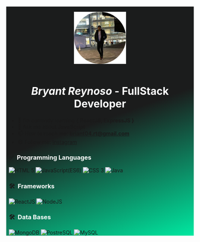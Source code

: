 <div style="background:linear-gradient(160deg, rgba(27,28,28,1) 50%, rgba(0,232,161,1) 100%); padding: 0 0.5em;">
<p align="center">
<img style="height: 10em; margin: 1em 0;" src="84361710-modified.png">
</p>
<h1 align="center" style="color:#fff; font-size: 2em;">
<em>Bryant Reynoso</em>
<b>- FullStack Developer </b>
</h1>

- 🌱 I’m currently learning **{ ReactJS, ExpressJS }**
- 💬 Ask me about **JavaScript**
- 📫 How to reach me: **briant04.rt@gmail.com**
- 😄 Follow me: [Instagram](https://www.instagram.com/briant_reynoso/)

### ✅ &nbsp;<span style="color: #fff;">Programming Languages</span>

<img alt="HTML 5" src="https://www.vectorlogo.zone/logos/w3_html5/w3_html5-ar21.svg"/> <img alt="JavaScript(ES6)" src="https://upload.wikimedia.org/wikipedia/commons/6/6a/JavaScript-logo.png" width="50" /> <img alt="CSS 3" src="https://www.vectorlogo.zone/logos/w3_css/w3_css-ar21.svg"/> <img alt="Java" src="https://www.vectorlogo.zone/logos/java/java-ar21.svg" />


### 🛠 &nbsp;<span style="color: #fff;">Frameworks</span>

<img alt="ReactJS" src="https://www.vectorlogo.zone/logos/reactjs/reactjs-ar21.svg"/> <img alt="NodeJS" src="https://www.vectorlogo.zone/logos/nodejs/nodejs-ar21.svg"/>

### 🛠 &nbsp;<span style="color: #fff;">Data Bases</span>
<img alt="MongoDB" src="https://www.vectorlogo.zone/logos/mongodb/mongodb-ar21.svg" />
<img alt="PostreSQL" src="https://www.vectorlogo.zone/logos/postgresql/postgresql-horizontal.svg"/>
<img alt="MySQL" src="https://www.vectorlogo.zone/logos/mysql/mysql-ar21.svg"/>
<!--
**Bryant-RD/Bryant-RD** is a ✨ _special_ ✨ repository because its `README.md` (this file) appears on your GitHub profile.

Here are some ideas to get you started:

- 🔭 I’m currently working on ...
- 🌱 I’m currently learning ...
- 👯 I’m looking to collaborate on ...
- 🤔 I’m looking for help with ...
- 💬 Ask me about ...
- 📫 How to reach me: ...
- 😄 Pronouns: ...
- ⚡ Fun fact: ...
-->
